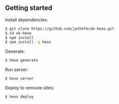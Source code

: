 
## Getting started
Install dependencies:
``` bash
$ git clone https://github.com/jathefo/ok-hexo.git
$ cd ok-hexo
$ npm install
$ npm install -g hexo
``` 
Generate:
``` bash
$ hexo generate
``` 
Run server:
``` bash
$ hexo server
``` 
Deploy to remoute sites:
``` bash
$ hexo deploy
```
